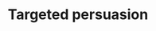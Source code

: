 ---
layout: page
title: "Targeted persuasion"
description: "Who should you target to persuade a group? With <a href='https://gratton.org/'>Gabriele Gratton</a> and <a href='https://sites.google.com/view/christopherteh/'>Chris Teh</a>"
img: assets/img/targeted.png
importance: 3
category: "research (working papers)"
redirect_to: /assets/pdf/Targeted_Persuasion_2025.pdf
---